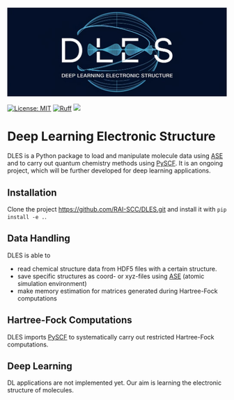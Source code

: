 ![DLES Logo](logo.jpeg)

[![License: MIT](https://img.shields.io/badge/License-MIT-yellow.svg)](https://opensource.org/licenses/MIT)
[![Ruff](https://img.shields.io/endpoint?url=https://raw.githubusercontent.com/astral-sh/ruff/main/assets/badge/v2.json)](https://github.com/astral-sh/ruff)
[![](https://img.shields.io/badge/Python-3.9+-blue.svg)](https://www.python.org/downloads/)

# Deep Learning Electronic Structure
DLES is a Python package to load and manipulate molecule data using [ASE](https://wiki.fysik.dtu.dk/ase/) and to carry out quantum chemistry methods using [PySCF](https://pyscf.org).
It is an ongoing project, which will be further developed for deep learning applications. 


## Installation

Clone the project https://github.com/RAI-SCC/DLES.git and install it with `pip install -e .`.

## Data Handling

DLES is able to
- read chemical structure data from HDF5 files with a certain structure.
- save specific structures as coord- or xyz-files using [ASE](https://wiki.fysik.dtu.dk/ase/) (atomic simulation environment)
- make memory estimation for matrices generated during Hartree-Fock computations

## Hartree-Fock Computations
DLES imports [PySCF](https://pyscf.org) to systematically carry out restricted Hartree-Fock computations.

## Deep Learning
DL applications are not implemented yet. Our aim is learning the electronic structure of molecules.